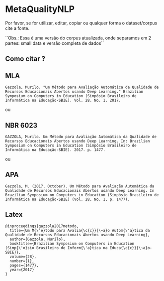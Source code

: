 # MetaQualityNLP
Por favor, se for utilizar, editar, copiar ou qualquer forma o dataset/corpus cite a fonte.

``Obs.: Essa é uma versão do corpus atualizada, onde separamos em 2 partes: small data e versão completa de dados´´


## Como citar ?

## MLA
```
Gazzola, Murilo. "Um Método para Avaliação Automática da Qualidade de Recursos Educacionais Abertos usando Deep Learning." Brazilian Symposium on Computers in Education (Simpósio Brasileiro de Informática na Educação-SBIE). Vol. 28. No. 1. 2017.
```
ou

## NBR 6023
```
GAZZOLA, Murilo. Um Método para Avaliação Automática da Qualidade de Recursos Educacionais Abertos usando Deep Learning. In: Brazilian Symposium on Computers in Education (Simpósio Brasileiro de Informática na Educação-SBIE). 2017. p. 1477.
```
ou

## APA
```
Gazzola, M. (2017, October). Um Método para Avaliação Automática da Qualidade de Recursos Educacionais Abertos usando Deep Learning. In Brazilian Symposium on Computers in Education (Simpósio Brasileiro de Informática na Educação-SBIE) (Vol. 28, No. 1, p. 1477).
```

## Latex
```
@inproceedings{gazzola2017metodo,
  title={Um M{\'e}todo para Avalia{\c{c}}{\~a}o Autom{\'a}tica da Qualidade de Recursos Educacionais Abertos usando Deep Learning},
  author={Gazzola, Murilo},
  booktitle={Brazilian Symposium on Computers in Education (Simp{\'o}sio Brasileiro de Inform{\'a}tica na Educa{\c{c}}{\~a}o-SBIE)},
  volume={28},
  number={1},
  pages={1477},
  year={2017}
}
```
